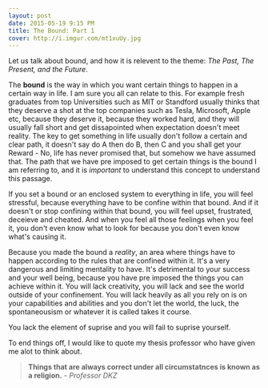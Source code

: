 ```yaml
---
layout: post
date: 2015-05-19 9:15 PM
title: The Bound: Part 1
cover: http://i.imgur.com/mt1xuUy.jpg
---
```



Let us talk about bound, and how it is relevent to the theme: *The Past, The Present, and the Future*.

The **bound** is the way in which you want certain things to happen in a certain way in life. I am sure you all can relate to this. For example fresh graduates from top Universities such as MIT or Standford usually thinks that they deserve a shot at the top companies such as Tesla, Microsoft, Apple etc, because they deserve it, because they worked hard, and they will usually fall short and get dissapointed when expectation doesn't meet reality. The key to get something in life usually don't follow a certain and clear path, it doesn't say do A then do B, then C and you shall get your Reward - No, life has never promised that, but somehow we have assumed that. The path that we have pre imposed to get certain things is the bound I am referring to, and it is *important* to understand this concept to understand this passage. 

If you set a bound or an enclosed system to everything in life, you will feel stressful, because everything have to be confine within that bound. And if it doesn't or stop confining within that bound, you will feel upset, frustrated, deceieve and cheated. And when you feel all those feelings when you feel it, you don't even know what to look for because you don't even know what's causing it. 

Because you made the bound a *reality*, an area where things have to happen according to the rules that are confined within it. It's a very dangerous and limiting mentality to have. It's detrimental to your success and your well being, because you have pre imposed the things you can achieve within it. You will lack creativity, you will lack and see the world outside of your confinement. You will lack heavily as all you rely on is on your capabilities and abilities and you don't let the world, the luck, the spontaneousism or whatever it is called takes it course.

You lack the element of suprise and you will fail to suprise yourself. 




To end things off, I would like to quote my thesis professor who have given me alot to think about.

> **Things that are always correct under all circumstatnces is known as a religion.** - *Professor DKZ*


